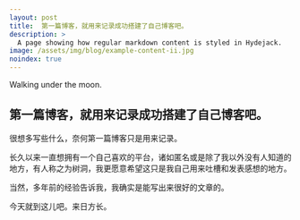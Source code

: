 ```yaml
---
layout: post
title:  第一篇博客，就用来记录成功搭建了自己博客吧。
description: >
  A page showing how regular markdown content is styled in Hydejack.
image: /assets/img/blog/example-content-ii.jpg
noindex: true
---
```


Walking under the moon.

## 第一篇博客，就用来记录成功搭建了自己博客吧。

很想多写些什么，奈何第一篇博客只是用来记录。

长久以来一直想拥有一个自己喜欢的平台，诸如匿名或是除了我以外没有人知道的地方，有人称之为树洞，我更愿意希望这只是我自己用来吐槽和发表感想的地方。

当然，多年前的经验告诉我，我确实是能写出来很好的文章的。

今天就到这儿吧。来日方长。
